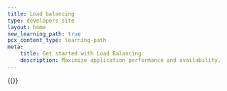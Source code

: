 ```yaml
---
title: Load balancing
type: developers-site
layout: home
new_learning_path: true
pcx_content_type: learning-path
meta:
    title: Get started with Load Balancing
    description: Maximize application performance and availability.
---
```


{{<learning-path file="load-balancing.json">}}